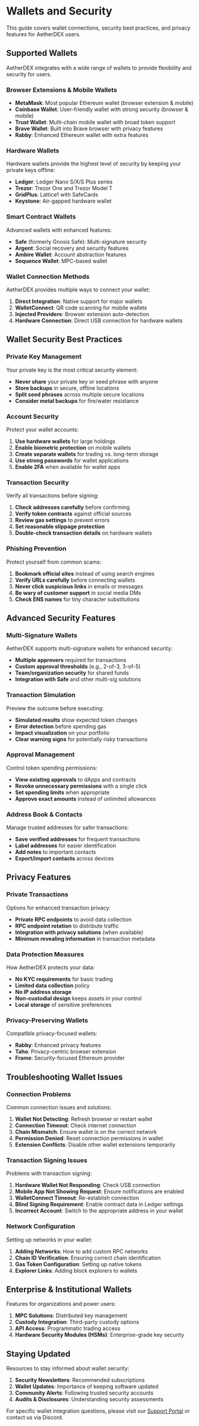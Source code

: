 # Wallets and Security

This guide covers wallet connections, security best practices, and privacy features for AetherDEX users.

## Supported Wallets

AetherDEX integrates with a wide range of wallets to provide flexibility and security for users.

### Browser Extensions & Mobile Wallets

- **MetaMask**: Most popular Ethereum wallet (browser extension & mobile)
- **Coinbase Wallet**: User-friendly wallet with strong security (browser & mobile)
- **Trust Wallet**: Multi-chain mobile wallet with broad token support
- **Brave Wallet**: Built into Brave browser with privacy features
- **Rabby**: Enhanced Ethereum wallet with extra features

### Hardware Wallets

Hardware wallets provide the highest level of security by keeping your private keys offline:

- **Ledger**: Ledger Nano S/X/S Plus series
- **Trezor**: Trezor One and Trezor Model T
- **GridPlus**: Lattice1 with SafeCards
- **Keystone**: Air-gapped hardware wallet

### Smart Contract Wallets

Advanced wallets with enhanced features:

- **Safe** (formerly Gnosis Safe): Multi-signature security
- **Argent**: Social recovery and security features
- **Ambire Wallet**: Account abstraction features
- **Sequence Wallet**: MPC-based wallet

### Wallet Connection Methods

AetherDEX provides multiple ways to connect your wallet:

1. **Direct Integration**: Native support for major wallets
2. **WalletConnect**: QR code scanning for mobile wallets
3. **Injected Providers**: Browser extension auto-detection
4. **Hardware Connection**: Direct USB connection for hardware wallets

## Wallet Security Best Practices

### Private Key Management

Your private key is the most critical security element:

- **Never share** your private key or seed phrase with anyone
- **Store backups** in secure, offline locations
- **Split seed phrases** across multiple secure locations
- **Consider metal backups** for fire/water resistance

### Account Security

Protect your wallet accounts:

1. **Use hardware wallets** for large holdings
2. **Enable biometric protection** on mobile wallets
3. **Create separate wallets** for trading vs. long-term storage
4. **Use strong passwords** for wallet applications
5. **Enable 2FA** when available for wallet apps

### Transaction Security

Verify all transactions before signing:

1. **Check addresses carefully** before confirming
2. **Verify token contracts** against official sources
3. **Review gas settings** to prevent errors
4. **Set reasonable slippage protection**
5. **Double-check transaction details** on hardware wallets

### Phishing Prevention

Protect yourself from common scams:

1. **Bookmark official sites** instead of using search engines
2. **Verify URLs carefully** before connecting wallets
3. **Never click suspicious links** in emails or messages
4. **Be wary of customer support** in social media DMs
5. **Check ENS names** for tiny character substitutions

## Advanced Security Features

### Multi-Signature Wallets

AetherDEX supports multi-signature wallets for enhanced security:

- **Multiple approvers** required for transactions
- **Custom approval thresholds** (e.g., 2-of-3, 3-of-5)
- **Team/organization security** for shared funds
- **Integration with Safe** and other multi-sig solutions

### Transaction Simulation

Preview the outcome before executing:

- **Simulated results** show expected token changes
- **Error detection** before spending gas
- **Impact visualization** on your portfolio
- **Clear warning signs** for potentially risky transactions

### Approval Management

Control token spending permissions:

- **View existing approvals** to dApps and contracts
- **Revoke unnecessary permissions** with a single click
- **Set spending limits** when appropriate
- **Approve exact amounts** instead of unlimited allowances

### Address Book & Contacts

Manage trusted addresses for safer transactions:

- **Save verified addresses** for frequent transactions
- **Label addresses** for easier identification
- **Add notes** to important contacts
- **Export/import contacts** across devices

## Privacy Features

### Private Transactions

Options for enhanced transaction privacy:

- **Private RPC endpoints** to avoid data collection
- **RPC endpoint rotation** to distribute traffic
- **Integration with privacy solutions** (when available)
- **Minimum revealing information** in transaction metadata

### Data Protection Measures

How AetherDEX protects your data:

- **No KYC requirements** for basic trading
- **Limited data collection** policy
- **No IP address storage**
- **Non-custodial design** keeps assets in your control
- **Local storage** of sensitive preferences

### Privacy-Preserving Wallets

Compatible privacy-focused wallets:

- **Rabby**: Enhanced privacy features
- **Taho**: Privacy-centric browser extension
- **Frame**: Security-focused Ethereum provider

## Troubleshooting Wallet Issues

### Connection Problems

Common connection issues and solutions:

1. **Wallet Not Detecting**: Refresh browser or restart wallet
2. **Connection Timeout**: Check internet connection
3. **Chain Mismatch**: Ensure wallet is on the correct network
4. **Permission Denied**: Reset connection permissions in wallet
5. **Extension Conflicts**: Disable other wallet extensions temporarily

### Transaction Signing Issues

Problems with transaction signing:

1. **Hardware Wallet Not Responding**: Check USB connection
2. **Mobile App Not Showing Request**: Ensure notifications are enabled
3. **WalletConnect Timeout**: Re-establish connection
4. **Blind Signing Requirement**: Enable contract data in Ledger settings
5. **Incorrect Account**: Switch to the appropriate address in your wallet

### Network Configuration

Setting up networks in your wallet:

1. **Adding Networks**: How to add custom RPC networks
2. **Chain ID Verification**: Ensuring correct chain identification
3. **Gas Token Configuration**: Setting up native tokens
4. **Explorer Links**: Adding block explorers to wallets

## Enterprise & Institutional Wallets

Features for organizations and power users:

1. **MPC Solutions**: Distributed key management
2. **Custody Integration**: Third-party custody options
3. **API Access**: Programmatic trading access
4. **Hardware Security Modules (HSMs)**: Enterprise-grade key security

## Staying Updated

Resources to stay informed about wallet security:

1. **Security Newsletters**: Recommended subscriptions
2. **Wallet Updates**: Importance of keeping software updated
3. **Community Alerts**: Following trusted security accounts
4. **Audits & Disclosures**: Understanding security assessments

For specific wallet integration questions, please visit our [Support Portal](https://support.aetherdex.io) or contact us via Discord.
